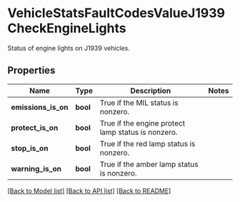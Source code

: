 # VehicleStatsFaultCodesValueJ1939CheckEngineLights

Status of engine lights on J1939 vehicles.
## Properties
Name | Type | Description | Notes
------------ | ------------- | ------------- | -------------
**emissions_is_on** | **bool** | True if the MIL status is nonzero. | 
**protect_is_on** | **bool** | True if the engine protect lamp status is nonzero. | 
**stop_is_on** | **bool** | True if the red lamp status is nonzero. | 
**warning_is_on** | **bool** | True if the amber lamp status is nonzero. | 

[[Back to Model list]](../README.md#documentation-for-models) [[Back to API list]](../README.md#documentation-for-api-endpoints) [[Back to README]](../README.md)


